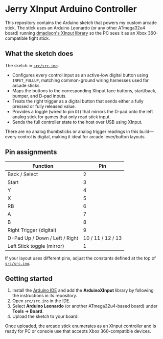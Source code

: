 # Jerry XInput Arduino Controller

This repository contains the Arduino sketch that powers my custom arcade stick. The stick uses an Arduino Leonardo (or any other ATmega32u4 board) running [dmadison's XInput library](https://github.com/dmadison/ArduinoXInput) so the PC sees it as an Xbox 360-compatible fight stick.

## What the sketch does

The sketch in [`src/src.ino`](src/src.ino):

- Configures every control input as an active-low digital button using `INPUT_PULLUP`, matching common-ground wiring harnesses used for arcade sticks.
- Maps the buttons to the corresponding XInput face buttons, start/back, bumper, and D-pad inputs.
- Treats the right trigger as a digital button that sends either a fully pressed or fully released value.
- Provides a toggle (wired to pin `D1`) that mirrors the D-pad onto the left analog stick for games that only read stick input.
- Sends the full controller state to the host over USB using XInput.

There are no analog thumbsticks or analog trigger readings in this build—every control is digital, making it ideal for arcade lever/button layouts.

## Pin assignments

| Function                      | Pin |
|-------------------------------|-----|
| Back / Select                 | 2   |
| Start                         | 3   |
| Y                             | 4   |
| X                             | 5   |
| RB                            | 6   |
| A                             | 7   |
| B                             | 8   |
| Right Trigger (digital)       | 9   |
| D-Pad Up / Down / Left / Right| 10 / 11 / 12 / 13 |
| Left Stick toggle (mirror)    | 1   |

If your layout uses different pins, adjust the constants defined at the top of [`src/src.ino`](src/src.ino).

## Getting started

1. Install the [Arduino IDE](https://www.arduino.cc/en/software) and add the **ArduinoXInput** library by following the instructions in its repository.
2. Open `src/src.ino` in the IDE.
3. Select **Arduino Leonardo** (or another ATmega32u4-based board) under **Tools → Board**.
4. Upload the sketch to your board.

Once uploaded, the arcade stick enumerates as an XInput controller and is ready for PC or console use that accepts Xbox 360-compatible devices.
